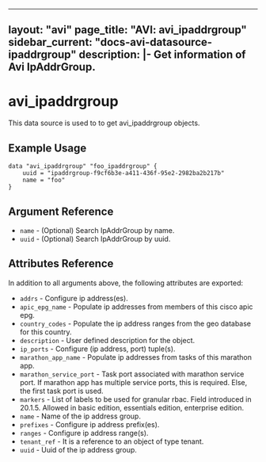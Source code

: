 <!--
    Copyright 2021 VMware, Inc.
    SPDX-License-Identifier: Mozilla Public License 2.0
-->
---
layout: "avi"
page_title: "AVI: avi_ipaddrgroup"
sidebar_current: "docs-avi-datasource-ipaddrgroup"
description: |-
  Get information of Avi IpAddrGroup.
---

# avi_ipaddrgroup

This data source is used to to get avi_ipaddrgroup objects.

## Example Usage

```hcl
data "avi_ipaddrgroup" "foo_ipaddrgroup" {
    uuid = "ipaddrgroup-f9cf6b3e-a411-436f-95e2-2982ba2b217b"
    name = "foo"
}
```

## Argument Reference

* `name` - (Optional) Search IpAddrGroup by name.
* `uuid` - (Optional) Search IpAddrGroup by uuid.

## Attributes Reference

In addition to all arguments above, the following attributes are exported:

* `addrs` - Configure ip address(es).
* `apic_epg_name` - Populate ip addresses from members of this cisco apic epg.
* `country_codes` - Populate the ip address ranges from the geo database for this country.
* `description` - User defined description for the object.
* `ip_ports` - Configure (ip address, port) tuple(s).
* `marathon_app_name` - Populate ip addresses from tasks of this marathon app.
* `marathon_service_port` - Task port associated with marathon service port. If marathon app has multiple service ports, this is required. Else, the first task port is used.
* `markers` - List of labels to be used for granular rbac. Field introduced in 20.1.5. Allowed in basic edition, essentials edition, enterprise edition.
* `name` - Name of the ip address group.
* `prefixes` - Configure ip address prefix(es).
* `ranges` - Configure ip address range(s).
* `tenant_ref` - It is a reference to an object of type tenant.
* `uuid` - Uuid of the ip address group.

